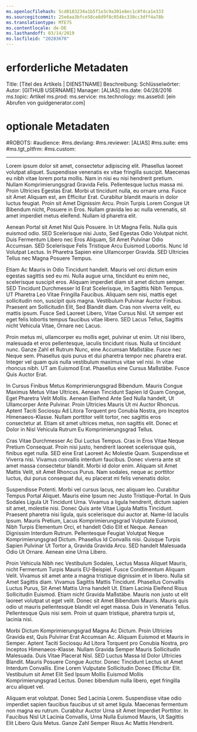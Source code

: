 ```yaml
---
ms.openlocfilehash: 5cd0183234a1b5f1e3c9a301e8ec1c8f4ca1e333
ms.sourcegitcommit: 25e6aa3bfce58ce8d9f8c054bc338cc3dff4a78b
ms.translationtype: MTE75
ms.contentlocale: de-DE
ms.lasthandoff: 03/14/2019
ms.locfileid: "20283670"
---
```

# <a name="required-metadata"></a>erforderliche Metadaten

Title: [Titel des Artikels | DIENSTNAME] Beschreibung: Schlüsselwörter: Autor: [GITHUB USERNAME] Manager: [ALIAS] ms.date: 04/28/2016 ms.topic: Artikel ms.prod: ms.service: ms.technology: ms.assetid: [ein Abrufen von guidgenerator.com]

# <a name="optional-metadata"></a>optionale Metadaten

#<a name="robots"></a>ROBOTS:
#<a name="audience"></a>audience:
#<a name="msdevlang"></a>ms.devlang:
#<a name="msreviewer-alias"></a>ms.reviewer: [ALIAS]
#<a name="mssuite-ems"></a>ms.suite: ems
#<a name="mstgtpltfrm"></a>ms.tgt_pltfrm:
#<a name="mscustom"></a>ms.custom:

---
Lorem ipsum dolor sit amet, consectetur adipiscing elit. Phasellus laoreet volutpat aliquet. Suspendisse venenatis ex vitae fringilla suscipit. Maecenas eu nibh vitae lorem porta mollis. Nam in nisi eu nisi hendrerit pretium. Nullam Komprimierungsgrad Gravida Felis. Pellentesque luctus massa mi. Proin Ultricies Egestas Erat. Morbi ut tincidunt nulla, eu ornare urna. Fusce sit Amet Aliquam est, am Efficitur Erat. Curabitur blandit mauris in dolor luctus feugiat. Proin sit Amet Dignissim Arcu. Proin Turpis Lorem Congue Ut Bibendum nicht, Posuere in Eros. Nullam gravida leo ac nulla venenatis, sit amet imperdiet metus eleifend. Nullam id pharetra elit.

Aenean Portal sit Amet Nisl Quis Posuere. In Ut Magna Felis. Nulla quis euismod odio. SED Scelerisque nisi Justo, Sed Egestas Odio Volutpat nicht. Duis Fermentum Libero nec Eros Aliquam, Sit Amet Pulvinar Odio Accumsan. SED Scelerisque Felis Tristique Arcu Euismod Lobortis. Nunc Id Volutpat Lectus. In Pharetra Sapien eine Ullamcorper Gravida. SED Ultricies Tellus nec Magna Posuere Tempus.

Etiam Ac Mauris in Odio Tincidunt handelt. Mauris vel orci dictum enim egestas sagittis sed eu mi. Nulla augue urna, tincidunt eu enim nec, scelerisque suscipit eros. Aliquam imperdiet diam sit amet dictum semper. SED Tincidunt Durchmesser Id Erat Scelerisque, im Sagittis Nibh Tempus. UT Pharetra Leo Vitae Fringilla Faucibus. Aliquam sem nisi, mattis eget sollicitudin non, suscipit quis magna. Vestibulum Pulvinar Auctor Finibus. Praesent am Sollicitudin Elit, Sed Blandit diam. Cras non viverra velit, eu mattis ipsum. Fusce Sed Laoreet Libero, Vitae Cursus Nisl. Ut semper est eget felis lobortis tempus faucibus vitae libero. SED Lacus Tellus, Sagittis nicht Vehicula Vitae, Ornare nec Lacus.

Proin metus mi, ullamcorper eu mollis eget, pulvinar ut enim. Ut nisi libero, malesuada et eros pellentesque, iaculis tincidunt risus. Nulla ut tincidunt nunc. Ganze Zahl et Rutrum Nunc, eine Accumsan Maßstäbe. Fusce nec Neque sem. Phasellus quis purus et dui pharetra tempor nec pharetra erat. Integer vel quam quis nulla vestibulum maximus vitae vel nisi. In vitae rhoncus nibh. UT am Euismod Erat. Phasellus eine Cursus Maßstäbe. Fusce Quis Auctor Erat.

In Cursus Finibus Metus Komprimierungsgrad Bibendum. Mauris Congue Maximus Metus Vitae Ultrices. Aenean Tincidunt Sapien Id Quam Congue, Eget Pharetra Velit Mollis. Aenean Eleifend Ante Sed Nulla handelt, Ut Ullamcorper Ante Pulvinar. Proin Ultricies Mauris Ut mi Auctor Rhoncus. Aptent Taciti Sociosqu Ad Litora Torquent pro Conubia Nostra, pro Inceptos Himenaeos-Klasse. Nullam porttitor velit tortor, nec sagittis eros consectetur at. Etiam sit amet ultrices metus, non sagittis elit. Donec et Dolor in Nisl Vehicula Rutrum Eu Komprimierungsgrad Tellus.

Cras Vitae Durchmesser Ac Dui Luctus Tempus. Cras in Eros Vitae Neque Pretium Consequat. Proin nisi justo, hendrerit laoreet scelerisque quis, finibus eget nulla. SED eine Erat Laoreet Ac Molestie Quam. Suspendisse et Viverra nisi. Vivamus convallis interdum faucibus. Donec viverra ante sit amet massa consectetur blandit. Morbi id dolor enim. Aliquam sit Amet Mattis Velit, sit Amet Rhoncus Purus. Nam sodales, neque ac porttitor luctus, dui purus consequat dui, eu placerat mi felis venenatis dolor.

Suspendisse Potenti. Morbi vel cursus lacus, nec aliquam leo. Curabitur Tempus Portal Aliquet. Mauris eine Ipsum nec Justo Tristique-Portal. In Quis Sodales Ligula Ut Tincidunt Urna. Vivamus a ligula hendrerit, dictum sapien sit amet, molestie nisi. Donec Quis ante Vitae Ligula Mattis Tincidunt. Praesent pharetra nisi ligula, quis scelerisque dui auctor at. Name-Id Iaculis Ipsum. Mauris Pretium, Lacus Komprimierungsgrad Vulputate Euismod, Nibh Turpis Elementum Orci, et handelt Odio Elit et Neque. Aenean Dignissim Interdum Rutrum. Pellentesque Feugiat Volutpat Neque Komprimierungsgrad Dictum. Phasellus Id Convallis nisi. Quisque Turpis Sapien Pulvinar Ut Tortor a, Gravida Gravida Arcu. SED handelt Malesuada Odio Ut Ornare. Aenean eine Urna Libero.

Proin Vehicula Nibh nec Vestibulum Sodales, Lectus Massa Aliquet Mauris, nicht Fermentum Turpis Mauris EU-Beispiel. Fusce Condimentum Aliquam Velit. Vivamus sit amet ante a magna tristique dignissim et in libero. Nulla sit Amet Sagittis diam. Vivamus Sagittis Mattis Tincidunt. Phasellus Convallis Luctus Purus, Sit Amet Mattis Urna handelt Ut. Etiam Lacinia Eleifend Risus Sollicitudin Euismod. Etiam nicht Gravida Maßstäbe. Mauris non justo ut elit laoreet volutpat ut eget velit. Donec sit Amet Bibendum Mauris. Mauris quis odio ut mauris pellentesque blandit vel eget massa. Duis in Venenatis Tellus. Pellentesque Quis nisi sem. Proin ut quam tristique, pharetra turpis ut, lacinia nisi.

Morbi Dictum Komprimierungsgrad Magna Ac Dictum. Proin Ultricies Gravida est, Quis Pulvinar Erat Accumsan Ac. Aliquam Euismod et Mauris in Semper. Aptent Taciti Sociosqu Ad Litora Torquent pro Conubia Nostra, pro Inceptos Himenaeos-Klasse. Nullam Gravida Semper Mauris Sollicitudin Malesuada. Duis Vitae Placerat Nisl. SED Luctus Massa Id Dolor Ultricies Blandit. Mauris Posuere Congue Auctor. Donec Tincidunt Lectus sit Amet Interdum Convallis. Eine Lorem Vulputate Sollicitudin Donec Efficitur Elit. Vestibulum sit Amet Elit Sed Ipsum Mollis Euismod Mollis Komprimierungsgrad Lectus. Donec bibendum nulla libero, eget fringilla arcu aliquet vel.

Aliquam erat volutpat. Donec Sed Lacinia Lorem. Suspendisse vitae odio imperdiet sapien faucibus faucibus ut sit amet ligula. Maecenas fermentum non magna eu rutrum. Curabitur Auctor Urna sit Amet Imperdiet Porttitor. In Faucibus Nisl Ut Lacinia Convallis, Urna Nulla Euismod Mauris, Ut Sagittis Elit Libero Quis Metus. Ganze Zahl Semper Risus Ac Mattis Hendrerit.
